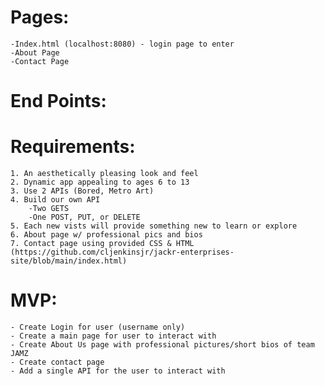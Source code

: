 # Pages:
    -Index.html (localhost:8080) - login page to enter
    -About Page
    -Contact Page

# End Points:

# Requirements:
    1. An aesthetically pleasing look and feel
    2. Dynamic app appealing to ages 6 to 13
    3. Use 2 APIs (Bored, Metro Art)
    4. Build our own API
        -Two GETS
        -One POST, PUT, or DELETE
    5. Each new vists will provide something new to learn or explore
    6. About page w/ professional pics and bios
    7. Contact page using provided CSS & HTML (https://github.com/cljenkinsjr/jackr-enterprises-site/blob/main/index.html)

# MVP:

    - Create Login for user (username only)
    - Create a main page for user to interact with
    - Create About Us page with professional pictures/short bios of team JAMZ
    - Create contact page 
    - Add a single API for the user to interact with